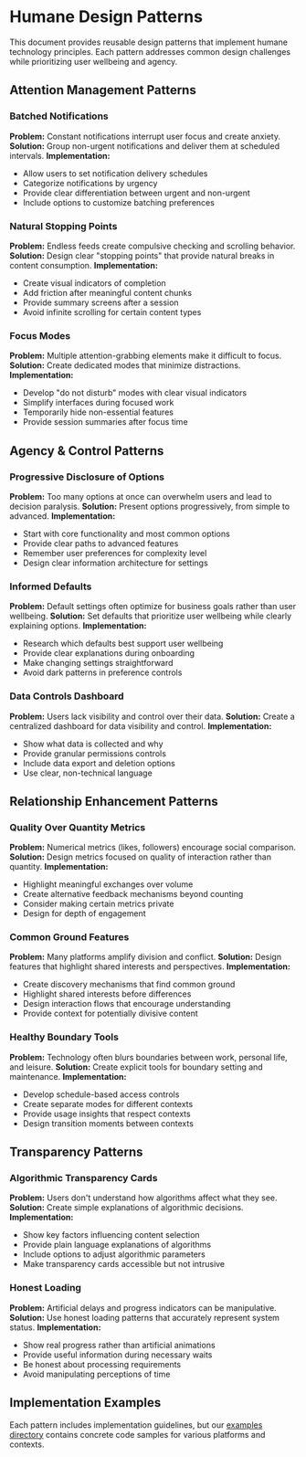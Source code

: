 # Humane Design Patterns

This document provides reusable design patterns that implement humane technology principles. Each pattern addresses common design challenges while prioritizing user wellbeing and agency.

## Attention Management Patterns

### Batched Notifications
**Problem:** Constant notifications interrupt user focus and create anxiety.
**Solution:** Group non-urgent notifications and deliver them at scheduled intervals.
**Implementation:**
- Allow users to set notification delivery schedules
- Categorize notifications by urgency
- Provide clear differentiation between urgent and non-urgent
- Include options to customize batching preferences

### Natural Stopping Points
**Problem:** Endless feeds create compulsive checking and scrolling behavior.
**Solution:** Design clear "stopping points" that provide natural breaks in content consumption.
**Implementation:**
- Create visual indicators of completion
- Add friction after meaningful content chunks
- Provide summary screens after a session
- Avoid infinite scrolling for certain content types

### Focus Modes
**Problem:** Multiple attention-grabbing elements make it difficult to focus.
**Solution:** Create dedicated modes that minimize distractions.
**Implementation:**
- Develop "do not disturb" modes with clear visual indicators
- Simplify interfaces during focused work
- Temporarily hide non-essential features
- Provide session summaries after focus time

## Agency & Control Patterns

### Progressive Disclosure of Options
**Problem:** Too many options at once can overwhelm users and lead to decision paralysis.
**Solution:** Present options progressively, from simple to advanced.
**Implementation:**
- Start with core functionality and most common options
- Provide clear paths to advanced features
- Remember user preferences for complexity level
- Design clear information architecture for settings

### Informed Defaults
**Problem:** Default settings often optimize for business goals rather than user wellbeing.
**Solution:** Set defaults that prioritize user wellbeing while clearly explaining options.
**Implementation:**
- Research which defaults best support user wellbeing
- Provide clear explanations during onboarding
- Make changing settings straightforward
- Avoid dark patterns in preference controls

### Data Controls Dashboard
**Problem:** Users lack visibility and control over their data.
**Solution:** Create a centralized dashboard for data visibility and control.
**Implementation:**
- Show what data is collected and why
- Provide granular permissions controls
- Include data export and deletion options
- Use clear, non-technical language

## Relationship Enhancement Patterns

### Quality Over Quantity Metrics
**Problem:** Numerical metrics (likes, followers) encourage social comparison.
**Solution:** Design metrics focused on quality of interaction rather than quantity.
**Implementation:**
- Highlight meaningful exchanges over volume
- Create alternative feedback mechanisms beyond counting
- Consider making certain metrics private
- Design for depth of engagement

### Common Ground Features
**Problem:** Many platforms amplify division and conflict.
**Solution:** Design features that highlight shared interests and perspectives.
**Implementation:**
- Create discovery mechanisms that find common ground
- Highlight shared interests before differences
- Design interaction flows that encourage understanding
- Provide context for potentially divisive content

### Healthy Boundary Tools
**Problem:** Technology often blurs boundaries between work, personal life, and leisure.
**Solution:** Create explicit tools for boundary setting and maintenance.
**Implementation:**
- Develop schedule-based access controls
- Create separate modes for different contexts
- Provide usage insights that respect contexts
- Design transition moments between contexts

## Transparency Patterns

### Algorithmic Transparency Cards
**Problem:** Users don't understand how algorithms affect what they see.
**Solution:** Create simple explanations of algorithmic decisions.
**Implementation:**
- Show key factors influencing content selection
- Provide plain language explanations of algorithms
- Include options to adjust algorithmic parameters
- Make transparency cards accessible but not intrusive

### Honest Loading
**Problem:** Artificial delays and progress indicators can be manipulative.
**Solution:** Use honest loading patterns that accurately represent system status.
**Implementation:**
- Show real progress rather than artificial animations
- Provide useful information during necessary waits
- Be honest about processing requirements
- Avoid manipulating perceptions of time

## Implementation Examples

Each pattern includes implementation guidelines, but our [examples directory](../examples/) contains concrete code samples for various platforms and contexts. 